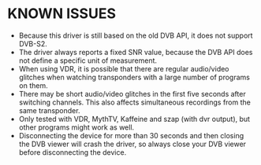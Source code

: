 KNOWN ISSUES
============

- Because this driver is still based on the old DVB API, it does not support DVB-S2.
- The driver always reports a fixed SNR value, because the DVB API does not define a specific unit of measurement.
- When using VDR, it is possible that there are regular audio/video glitches when watching transponders with a large number of programs on them.
- There may be short audio/video glitches in the first five seconds after switching channels. This also affects simultaneous recordings from the same transponder.
- Only tested with VDR, MythTV, Kaffeine and szap (with dvr output), but other programs might work as well.
- Disconnecting the device for more than 30 seconds and then closing the DVB viewer will crash the driver, so always close your DVB viewer before disconnecting the device.
